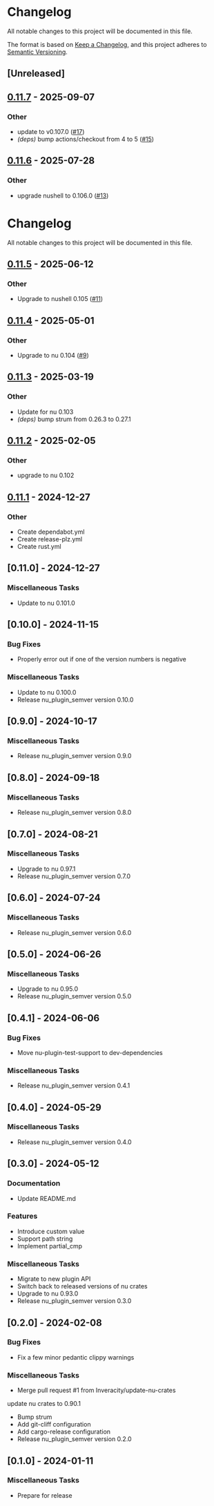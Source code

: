 # Changelog

All notable changes to this project will be documented in this file.

The format is based on [Keep a Changelog](https://keepachangelog.com/en/1.0.0/),
and this project adheres to [Semantic Versioning](https://semver.org/spec/v2.0.0.html).

## [Unreleased]

## [0.11.7](https://github.com/abusch/nu_plugin_semver/compare/v0.11.6...v0.11.7) - 2025-09-07

### Other

- update to v0.107.0 ([#17](https://github.com/abusch/nu_plugin_semver/pull/17))
- *(deps)* bump actions/checkout from 4 to 5 ([#15](https://github.com/abusch/nu_plugin_semver/pull/15))

## [0.11.6](https://github.com/abusch/nu_plugin_semver/compare/v0.11.5...v0.11.6) - 2025-07-28

### Other

- upgrade nushell to 0.106.0 ([#13](https://github.com/abusch/nu_plugin_semver/pull/13))
# Changelog

All notable changes to this project will be documented in this file.

## [0.11.5](https://github.com/abusch/nu_plugin_semver/compare/v0.11.4...v0.11.5) - 2025-06-12

### Other

- Upgrade to nushell 0.105 ([#11](https://github.com/abusch/nu_plugin_semver/pull/11))

## [0.11.4](https://github.com/abusch/nu_plugin_semver/compare/v0.11.3...v0.11.4) - 2025-05-01

### Other

- Upgrade to nu 0.104 ([#9](https://github.com/abusch/nu_plugin_semver/pull/9))

## [0.11.3](https://github.com/abusch/nu_plugin_semver/compare/v0.11.2...v0.11.3) - 2025-03-19

### Other

- Update for nu 0.103
- *(deps)* bump strum from 0.26.3 to 0.27.1

## [0.11.2](https://github.com/abusch/nu_plugin_semver/compare/v0.11.1...v0.11.2) - 2025-02-05

### Other

- upgrade to nu 0.102

## [0.11.1](https://github.com/abusch/nu_plugin_semver/compare/v0.11.0...v0.11.1) - 2024-12-27

### Other

- Create dependabot.yml
- Create release-plz.yml
- Create rust.yml

## [0.11.0] - 2024-12-27

### Miscellaneous Tasks

- Update to nu 0.101.0

## [0.10.0] - 2024-11-15

### Bug Fixes

- Properly error out if one of the version numbers is negative

### Miscellaneous Tasks

- Update to nu 0.100.0
- Release nu_plugin_semver version 0.10.0

## [0.9.0] - 2024-10-17

### Miscellaneous Tasks

- Release nu_plugin_semver version 0.9.0

## [0.8.0] - 2024-09-18

### Miscellaneous Tasks

- Release nu_plugin_semver version 0.8.0

## [0.7.0] - 2024-08-21

### Miscellaneous Tasks

- Upgrade to nu 0.97.1
- Release nu_plugin_semver version 0.7.0

## [0.6.0] - 2024-07-24

### Miscellaneous Tasks

- Release nu_plugin_semver version 0.6.0

## [0.5.0] - 2024-06-26

### Miscellaneous Tasks

- Upgrade to nu 0.95.0
- Release nu_plugin_semver version 0.5.0

## [0.4.1] - 2024-06-06

### Bug Fixes

- Move nu-plugin-test-support to dev-dependencies

### Miscellaneous Tasks

- Release nu_plugin_semver version 0.4.1

## [0.4.0] - 2024-05-29

### Miscellaneous Tasks

- Release nu_plugin_semver version 0.4.0

## [0.3.0] - 2024-05-12

### Documentation

- Update README.md

### Features

- Introduce custom value
- Support path string
- Implement partial_cmp

### Miscellaneous Tasks

- Migrate to new plugin API
- Switch back to released versions of nu crates
- Upgrade to nu 0.93.0
- Release nu_plugin_semver version 0.3.0

## [0.2.0] - 2024-02-08

### Bug Fixes

- Fix a few minor pedantic clippy warnings

### Miscellaneous Tasks

- Merge pull request #1 from Inveracity/update-nu-crates

update nu crates to 0.90.1
- Bump strum
- Add git-cliff configuration
- Add cargo-release configuration
- Release nu_plugin_semver version 0.2.0

## [0.1.0] - 2024-01-11

### Miscellaneous Tasks

- Prepare for release

<!-- generated by git-cliff -->
